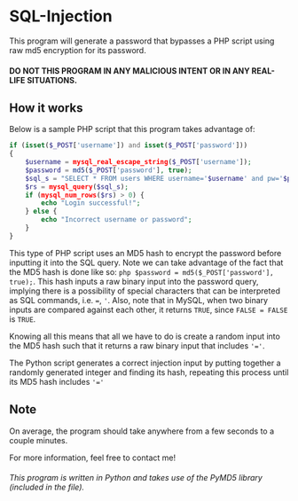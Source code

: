 # SQL-Injection

This program will generate a password that bypasses a PHP script using raw md5 encryption for its password.


#### DO NOT THIS PROGRAM IN ANY MALICIOUS INTENT OR IN ANY REAL-LIFE SITUATIONS.


## How it works
Below is a sample PHP script that this program takes advantage of:

```php
if (isset($_POST['username']) and isset($_POST['password']))
{
	$username = mysql_real_escape_string($_POST['username']);
	$password = md5($_POST['password'], true);
	$sql_s = "SELECT * FROM users WHERE username='$username' and pw='$password'";
	$rs = mysql_query($sql_s);
	if (mysql_num_rows($rs) > 0) {
		echo "Login successful!";
	} else {
		echo "Incorrect username or password";
	}
}
```

This type of PHP script uses an MD5 hash to encrypt the password before inputting it into the SQL query. Note we can take advantage of the fact that the MD5 hash is done like so: ```php $password = md5($_POST['password'], true);```. This hash inputs a raw binary input into the password query, implying there is a possibility of special characters that can be interpreted as SQL commands, i.e. ```=```, ```'```. Also, note that in MySQL, when two binary inputs are compared against each other, it returns ```TRUE```, since ```FALSE = FALSE``` is ```TRUE```.

Knowing all this means that all we have to do is create a random input into the MD5 hash such that it returns a raw binary input that includes ``` '=' ```.

The Python script generates a correct injection input by putting together a randomly generated integer and finding its hash, repeating this process until its MD5 hash includes ```'='```


## Note
On average, the program should take anywhere from a few seconds to a couple minutes.

For more information, feel free to contact me!




###### This program is written in Python and takes use of the PyMD5 library (included in the file).
